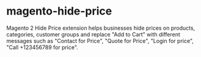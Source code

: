 # magento-hide-price
Magento 2 Hide Price extension helps businesses hide prices on products, categories, customer groups and replace "Add to Cart" with different messages such as "Contact for Price", "Quote for Price", "Login for price", "Call +123456789 for price".
